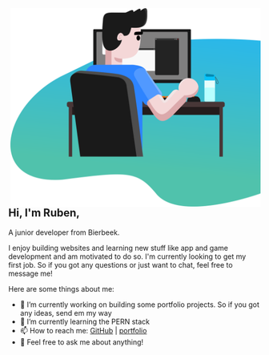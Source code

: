 <img src="./bureau3000.png" align="right" width="500" />

## Hi, I'm Ruben,
A junior developer from Bierbeek. 

I enjoy building websites and learning new stuff like app and game development and am motivated to do so.
I'm currently looking to get my first job. So if you got any questions or just want to chat, feel free to message me!

Here are some things about me:

- 🔭 I’m currently working on building some portfolio projects. So if you got any ideas, send em my way
- 🌱 I’m currently learning the PERN stack
- 📫 How to reach me: [GitHub](http://github.com/Ruben-Winant) | [portfolio](https://ruben-winant.github.io/portfolio/)
- 💬 Feel free to ask me about anything!

